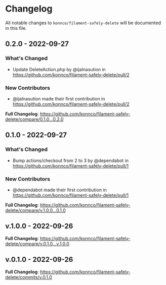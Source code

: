 # Changelog

All notable changes to `konnco/filament-safely-delete` will be documented in this file.

## 0.2.0 - 2022-09-27

### What's Changed

- Update DeleteAction.php by @ijalnasution in https://github.com/konnco/filament-safely-delete/pull/2

### New Contributors

- @ijalnasution made their first contribution in https://github.com/konnco/filament-safely-delete/pull/2

**Full Changelog**: https://github.com/konnco/filament-safely-delete/compare/0.1.0...0.2.0

## 0.1.0 - 2022-09-27

### What's Changed

- Bump actions/checkout from 2 to 3 by @dependabot in https://github.com/konnco/filament-safely-delete/pull/1

### New Contributors

- @dependabot made their first contribution in https://github.com/konnco/filament-safely-delete/pull/1

**Full Changelog**: https://github.com/konnco/filament-safely-delete/compare/v.1.0.0...0.1.0

## v.1.0.0 - 2022-09-26

**Full Changelog**: https://github.com/konnco/filament-safely-delete/compare/v.0.1.0...v.1.0.0

## v.0.1.0 - 2022-09-26

**Full Changelog**: https://github.com/konnco/filament-safely-delete/commits/v.0.1.0
